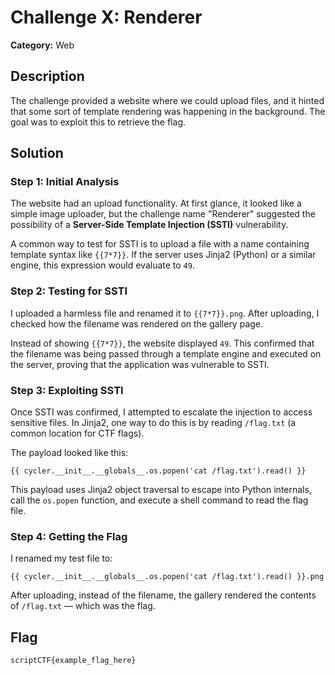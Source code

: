 # Challenge X: Renderer

**Category:** Web

## Description

The challenge provided a website where we could upload files, and it hinted that some sort of template rendering was happening in the background. The goal was to exploit this to retrieve the flag.

## Solution

### Step 1: Initial Analysis

The website had an upload functionality. At first glance, it looked like a simple image uploader, but the challenge name "Renderer" suggested the possibility of a **Server-Side Template Injection (SSTI)** vulnerability.

A common way to test for SSTI is to upload a file with a name containing template syntax like `{{7*7}}`. If the server uses Jinja2 (Python) or a similar engine, this expression would evaluate to `49`.

### Step 2: Testing for SSTI

I uploaded a harmless file and renamed it to `{{7*7}}.png`. After uploading, I checked how the filename was rendered on the gallery page.

Instead of showing `{{7*7}}`, the website displayed `49`. This confirmed that the filename was being passed through a template engine and executed on the server, proving that the application was vulnerable to SSTI.

### Step 3: Exploiting SSTI

Once SSTI was confirmed, I attempted to escalate the injection to access sensitive files. In Jinja2, one way to do this is by reading `/flag.txt` (a common location for CTF flags).

The payload looked like this:

```
{{ cycler.__init__.__globals__.os.popen('cat /flag.txt').read() }}
```

This payload uses Jinja2 object traversal to escape into Python internals, call the `os.popen` function, and execute a shell command to read the flag file.

### Step 4: Getting the Flag

I renamed my test file to:

```
{{ cycler.__init__.__globals__.os.popen('cat /flag.txt').read() }}.png
```

After uploading, instead of the filename, the gallery rendered the contents of `/flag.txt` — which was the flag.

## Flag

```
scriptCTF{example_flag_here}
```
